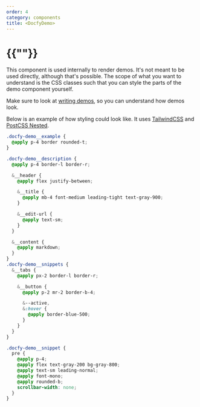 ```yaml
---
order: 4
category: components
title: <DocfyDemo>
---
```


# {{"<DocfyDemo>"}}

This component is used internally to render demos. It's not meant to be used directly,
although that's possible. The scope of what you want to understand is the CSS
classes such that you can style the parts of the demo component yourself.

Make sure to look at [writing demos](../writing-demos.md), so you can understand how demos look.

Below is an example of how styling could look like. It uses
[TailwindCSS](https://tailwindcss.com/) and [PostCSS Nested](https://github.com/postcss/postcss-nested).

```css
.docfy-demo__example {
  @apply p-4 border rounded-t;
}

.docfy-demo__description {
  @apply p-4 border-l border-r;

  &__header {
    @apply flex justify-between;

    &__title {
      @apply mb-4 font-medium leading-tight text-gray-900;
    }

    &__edit-url {
      @apply text-sm;
    }
  }

  &__content {
    @apply markdown;
  }
}
.docfy-demo__snippets {
  &__tabs {
    @apply px-2 border-l border-r;

    &__button {
      @apply p-2 mr-2 border-b-4;

      &--active,
      &:hover {
        @apply border-blue-500;
      }
    }
  }
}

.docfy-demo__snippet {
  pre {
    @apply p-4;
    @apply flex text-gray-200 bg-gray-800;
    @apply text-sm leading-normal;
    @apply font-mono;
    @apply rounded-b;
    scrollbar-width: none;
  }
}
```
